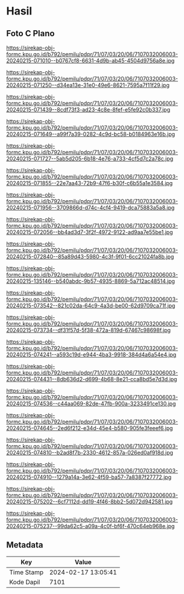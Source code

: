 # Hasil

## Foto C Plano

https://sirekap-obj-formc.kpu.go.id/b792/pemilu/pdpr/71/07/03/20/06/7107032006003-20240215-071010--b0767cf8-6631-4d9b-ab45-4504d9756a8e.jpg

https://sirekap-obj-formc.kpu.go.id/b792/pemilu/pdpr/71/07/03/20/06/7107032006003-20240215-071250--d34ea13e-31e0-49e6-8621-7595a7f11f29.jpg

https://sirekap-obj-formc.kpu.go.id/b792/pemilu/pdpr/71/07/03/20/06/7107032006003-20240215-071439--8cdf73f3-ad23-4c8e-8fef-e5fe92c0b337.jpg

https://sirekap-obj-formc.kpu.go.id/b792/pemilu/pdpr/71/07/03/20/06/7107032006003-20240215-071649--a99f7a39-0282-4c9d-bc58-b0184963e16b.jpg

https://sirekap-obj-formc.kpu.go.id/b792/pemilu/pdpr/71/07/03/20/06/7107032006003-20240215-071727--5ab5d205-6b18-4e76-a733-4cf5d7c2a78c.jpg

https://sirekap-obj-formc.kpu.go.id/b792/pemilu/pdpr/71/07/03/20/06/7107032006003-20240215-071855--22e7aa43-72b9-47f6-b30f-c6b55a1e3584.jpg

https://sirekap-obj-formc.kpu.go.id/b792/pemilu/pdpr/71/07/03/20/06/7107032006003-20240215-071956--3709866d-d74c-4cf4-9419-dca75883a5a8.jpg

https://sirekap-obj-formc.kpu.go.id/b792/pemilu/pdpr/71/07/03/20/06/7107032006003-20240215-072056--bb4ad3d7-3f2f-4972-9122-ad9aa7e55be1.jpg

https://sirekap-obj-formc.kpu.go.id/b792/pemilu/pdpr/71/07/03/20/06/7107032006003-20240215-072840--85a89d43-5980-4c3f-9f01-6cc21024fa8b.jpg

https://sirekap-obj-formc.kpu.go.id/b792/pemilu/pdpr/71/07/03/20/06/7107032006003-20240215-135146--b540abdc-9b57-4935-8869-5a712ac48514.jpg

https://sirekap-obj-formc.kpu.go.id/b792/pemilu/pdpr/71/07/03/20/06/7107032006003-20240215-073542--821c02da-64c9-4a3d-be00-62d9709ca71f.jpg

https://sirekap-obj-formc.kpu.go.id/b792/pemilu/pdpr/71/07/03/20/06/7107032006003-20240215-073734--df31f57d-5f38-472a-819d-67467c98698f.jpg

https://sirekap-obj-formc.kpu.go.id/b792/pemilu/pdpr/71/07/03/20/06/7107032006003-20240215-074241--a593c19d-e944-4ba3-9918-384d4a6a54e4.jpg

https://sirekap-obj-formc.kpu.go.id/b792/pemilu/pdpr/71/07/03/20/06/7107032006003-20240215-074431--8db636d2-d699-4b68-8e21-cca8bd5e7d3d.jpg

https://sirekap-obj-formc.kpu.go.id/b792/pemilu/pdpr/71/07/03/20/06/7107032006003-20240215-074536--c44aa069-82de-47fb-900a-3233491ce130.jpg

https://sirekap-obj-formc.kpu.go.id/b792/pemilu/pdpr/71/07/03/20/06/7107032006003-20240215-074645--2ed6f212-e34d-45e4-b580-905fe3feeef6.jpg

https://sirekap-obj-formc.kpu.go.id/b792/pemilu/pdpr/71/07/03/20/06/7107032006003-20240215-074810--b2ad8f7b-2330-4612-857a-026ed0af918d.jpg

https://sirekap-obj-formc.kpu.go.id/b792/pemilu/pdpr/71/07/03/20/06/7107032006003-20240215-074910--1279a14a-3e62-4f59-ba57-7a8387f27772.jpg

https://sirekap-obj-formc.kpu.go.id/b792/pemilu/pdpr/71/07/03/20/06/7107032006003-20240215-075202--6cf7112d-dd19-4f46-8bb2-5d072d942581.jpg

https://sirekap-obj-formc.kpu.go.id/b792/pemilu/pdpr/71/07/03/20/06/7107032006003-20240215-075237--99da62c5-a09a-4c0f-bf6f-470c64eb968e.jpg


## Metadata

| Key        | Value               |
| ---------- | ------------------- |
| Time Stamp | 2024-02-17 13:05:41 |
| Kode Dapil | 7101                |



